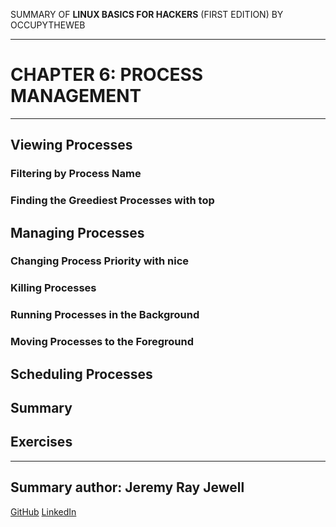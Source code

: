SUMMARY OF 
**LINUX BASICS FOR HACKERS** 
(FIRST EDITION) BY OCCUPYTHEWEB

---

# CHAPTER 6: PROCESS MANAGEMENT

---

## Viewing Processes

### Filtering by Process Name

### Finding the Greediest Processes with top

## Managing Processes

### Changing Process Priority with nice

### Killing Processes

### Running Processes in the Background

### Moving Processes to the Foreground

## Scheduling Processes

## Summary

## Exercises

---

## Summary author: **Jeremy Ray Jewell**
[GitHub](https://github.com/jeremyrayjewell)
[LinkedIn](https://www.linkedin.com/in/jeremyrayjewell)

